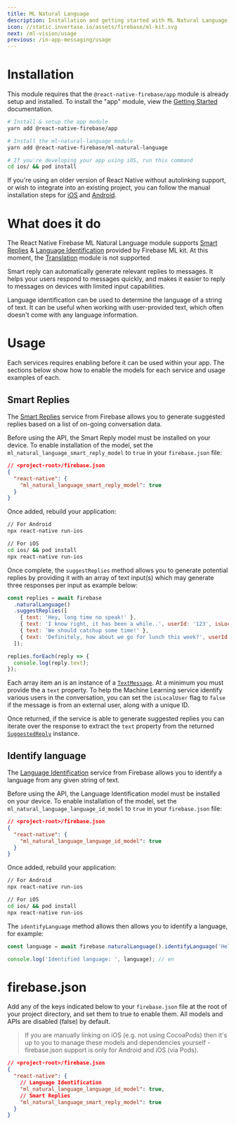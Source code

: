 ```yaml
---
title: ML Natural Language
description: Installation and getting started with ML Natural Language.
icon: //static.invertase.io/assets/firebase/ml-kit.svg
next: /ml-vision/usage
previous: /in-app-messaging/usage
---
```


# Installation

This module requires that the `@react-native-firebase/app` module is already setup and installed. To install the "app" module, view the
[Getting Started](/) documentation.

```bash
# Install & setup the app module
yarn add @react-native-firebase/app

# Install the ml-natural-language module
yarn add @react-native-firebase/ml-natural-language

# If you're developing your app using iOS, run this command
cd ios/ && pod install
```

If you're using an older version of React Native without autolinking support, or wish to integrate into an existing project,
you can follow the manual installation steps for [iOS](/ml-natural-language/usage/installation/ios) and [Android](/ml-natural-language/usage/installation/android).

# What does it do

The React Native Firebase ML Natural Language module supports [Smart Replies](https://firebase.google.com/docs/ml-kit/generate-smart-replies)
& [Language Identification](https://firebase.google.com/docs/ml-kit/identify-languages) provided by Firebase ML kit.
At this moment, the [Translation](https://firebase.google.com/docs/ml-kit/translation) module is not supported

<Youtube id="ejrn_JHksws" />

Smart reply can automatically generate relevant replies to messages. It helps your users respond to messages quickly,
and makes it easier to reply to messages on devices with limited input capabilities.

Language identification can be used to determine the language of a string of text. It can be useful when working with
user-provided text, which often doesn't come with any language information.

# Usage

Each services requires enabling before it can be used within your app. The sections below show how to enable the models
for each service and usage examples of each.

## Smart Replies

The [Smart Replies](https://firebase.google.com/docs/ml-kit/generate-smart-replies) service from Firebase allows you to
generate suggested replies based on a list of on-going conversation data.

Before using the API, the Smart Reply model must be installed on your device. To enable installation of the model, set
the `ml_natural_language_smart_reply_model` to `true` in your `firebase.json` file:

```json
// <project-root>/firebase.json
{
  "react-native": {
    "ml_natural_language_smart_reply_model": true
  }
}
```

Once added, rebuild your application:

```bash
// For Android
npx react-native run-ios

// For iOS
cd ios/ && pod install
npx react-native run-ios
```

Once complete, the `suggestReplies` method allows you to generate potential replies by providing it with an array of text input(s)
which may generate three responses per input as example below:

```jsx
const replies = await firebase
  .naturalLanguage()
  .suggestReplies([
    { text: 'Hey, long time no speak!' },
    { text: 'I know right, it has been a while..', userId: '123', isLocalUser: false },
    { text: 'We should catchup some time!' },
    { text: 'Definitely, how about we go for lunch this week?', userId: '123', isLocalUser: false },
  ]);

replies.forEach(reply => {
  console.log(reply.text);
});
```

Each array item an is an instance of a [`TextMessage`](/reference/ml-natural-language/textmessage). At a minimum you
must provide the a `text` property. To help the Machine Learning service identify various users in the conversation, you
can set the `isLocalUser` flag to `false` if the message is from an external user, along with a unique ID.

Once returned, if the service is able to generate suggested replies you can iterate over the response to extract the `text`
property from the returned [`SuggestedReply`](/reference/ml-natural-language/suggestedreply) instance.

## Identify language

The [Language Identification](https://firebase.google.com/docs/ml-kit/identify-languages) service from Firebase allows you to
identify a language from any given string of text.

Before using the API, the Language Identification model must be installed on your device. To enable installation of the model, set
the `ml_natural_language_language_id_model` to `true` in your `firebase.json` file:

```json
// <project-root>/firebase.json
{
  "react-native": {
    "ml_natural_language_language_id_model": true
  }
}
```

Once added, rebuild your application:

```bash
// For Android
npx react-native run-ios

// For iOS
cd ios/ && pod install
npx react-native run-ios
```

The `identifyLanguage` method allows then allows you to identify a language, for example:

```jsx
const language = await firebase.naturalLanguage().identifyLanguage('Hello there. General Kenobi.');

console.log('Identified language: ', language); // en
```

# firebase.json

Add any of the keys indicated below to your `firebase.json` file at the root of your project directory, and set them to
true to enable them. All models and APIs are disabled (false) by default.

> If you are manually linking on iOS (e.g. not using CocoaPods) then it's up to you to manage these models and dependencies
> yourself - firebase.json support is only for Android and iOS (via Pods).

```json
// <project-root>/firebase.json
{
  "react-native": {
    // Language Identification
    "ml_natural_language_language_id_model": true,
    // Smart Replies
    "ml_natural_language_smart_reply_model": true
  }
}
```
